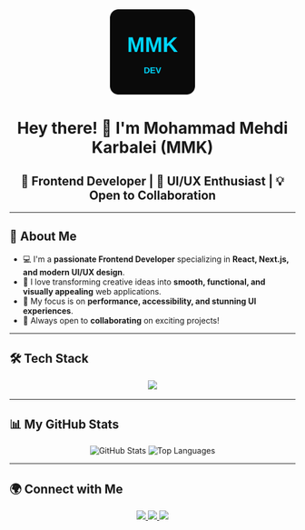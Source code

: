 <div align="center">
  <img src="./mmk-dev-logo.svg" alt="MMK DEV Logo" width="150px" />
</div>

<h1 align="center">Hey there! 👋 I'm Mohammad Mehdi Karbalei (MMK)</h1>

<h2 align="center">🚀 Frontend Developer | 🎨 UI/UX Enthusiast | 💡 Open to Collaboration</h2>

---

## 📌 About Me  
- 💻 I'm a **passionate Frontend Developer** specializing in **React, Next.js, and modern UI/UX design**.  
- 🎨 I love transforming creative ideas into **smooth, functional, and visually appealing** web applications.  
- 📌 My focus is on **performance, accessibility, and stunning UI experiences**.  
- 🤝 Always open to **collaborating** on exciting projects!  

---

## 🛠️ Tech Stack
<p align="center">
  <img src="https://skillicons.dev/icons?i=react,nextjs,typescript,js,tailwind,figma,html,css,bootstrap,redux,git,github,cpp" />
</p>

---

## 📊 My GitHub Stats  
<p align="center">
  <img width="400" src="https://github-readme-stats.vercel.app/api?username=mmk4-81&show_icons=true&theme=radical" alt="GitHub Stats" />
  <img width="400" src="https://github-readme-stats.vercel.app/api/top-langs/?username=mmk4-81&layout=compact&langs_count=10&title_color=0891b2&text_color=ffffff&icon_color=0891b2&bg_color=1c1917&hide_border=true&locale=en&custom_title=Top%20Languages" alt="Top Languages" />
</p>

---

## 🌍 Connect with Me  
<p align="center">
  <a href="https://instagram.com/mmk4.official">
    <img src="https://skillicons.dev/icons?i=instagram" width="40px" >
  </a>
  <a href="https://t.me/mmk4_81">
    <img src="https://upload.wikimedia.org/wikipedia/commons/8/82/Telegram_logo.svg" width="40px" >
  </a>
  <a href="https://www.linkedin.com/in/mmkarbalaei">
    <img src="https://skillicons.dev/icons?i=linkedin" width="40px" >
  </a>
</p>


